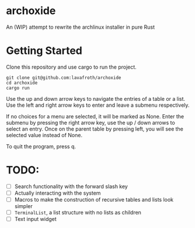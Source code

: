# archoxide
An (WIP) attempt to rewrite the archlinux installer in pure Rust

# Getting Started

Clone this repository and use cargo to run the project.

```
git clone git@github.com:lavafroth/archoxide
cd archoxide
cargo run
```

Use the up and down arrow keys to navigate the entries of a table or a list.
Use the left and right arrow keys to enter and leave a submenu respectively.

If no choices for a menu are selected, it will be marked as None. Enter the submenu
by pressing the right arrow key, use the up / down arrows to select an entry. Once
on the parent table by pressing left, you will see the selected value instead of None.

To quit the program, press q.

# TODO:

- [ ] Search functionality with the forward slash key
- [ ] Actually interacting with the system
- [ ] Macros to make the construction of recursive tables and lists look simpler
- [ ] `TerminalList`, a list structure with no lists as children
- [ ] Text input widget
